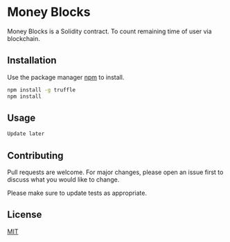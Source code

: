 # Money Blocks

Money Blocks is a Solidity contract. To count remaining time of user via blockchain.

## Installation

Use the package manager [npm](https://www.npmjs.com/) to install.

```bash
npm install -g truffle
npm install
```

## Usage

```bash
Update later
```

## Contributing
Pull requests are welcome. For major changes, please open an issue first to discuss what you would like to change.

Please make sure to update tests as appropriate.

## License
[MIT](https://choosealicense.com/licenses/mit/)
